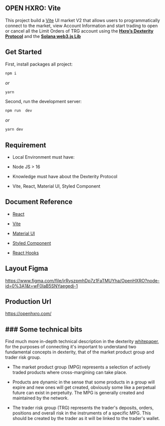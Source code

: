 

## ****OPEN HXRO: Vite****

This project build a [Vite](https://vitejs.dev/) UI market V2 that allows users to programmatically connect to the market, view Account Information and start trading to open or cancel all the Limit Orders of TRG account using the **[Hxro’s Dexterity Protocol](https://docs.hxro.network/market-protocols/derivatives-protocol/dexterity)** and the **[Solana web3.js Lib](https://github.com/solana-labs/dexterity)**

  

## Get Started

  

First, install packages all project:

  

```bash
npm i
```

*or*

```bash
yarn
```

Second, run the development server:

```bash
npm run  dev
```

*or*

```bash
yarn dev
```

  

## Requirement

  

  

- Local Environment must have:

  

- Node JS > 16

  

- Knowledge must have about the Dexterity Protocol

  

- Vite, React, Material UI, Styled Component

  

## Document Reference

  

- [React](https://reactjs.org/docs/getting-started.html)

  

- [Vite](https://vitejs.dev/)

  

- [Material UI](https://mui.com/material-ui/getting-started/installation/)

  

- [Styled Component](https://styled-components.com/docs)

  

- [React Hooks](https://react.dev/reference/react/useContext)

  

  

## Layout Figma

  

https://www.figma.com/file/jrRyszpmhDp7z1FaTMUYha/OpenHXRO?node-id=0%3A1&t=wF0IaB5SNYaegedj-1

  

## Production Url

https://openhxro.com/


## ### Some technical bits

  

Find much more in-depth technical description in the dexterity [whitepaper](https://hxronetwork.mypinata.cloud/ipfs/QmQTfVoV13wRk2tQqhjTHVNXEZZRtEoH1HLVV64S1g51UZ), for the purposes of connecting it's important to understand two fundamental concepts in dexterity, that of the market product group and trader risk group.

- The market product group (MPG) represents a selection of actively traded products where cross-margining can take place.

- Products are dynamic in the sense that some products in a group will expire and new ones will get created, obviously some like a perpetual future can exist in perpetuity. The MPG is generally created and maintained by the network.

- The trader risk group (TRG) represents the trader's deposits, orders, positions and overall risk in the instruments of a specific MPG. This should be created by the trader as it will be linked to the trader's wallet.

